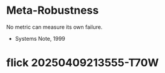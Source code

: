 # Meta-Robustness

No metric can measure its own failure.
- Systems Note, 1999
# flick 20250409213555-T70W
